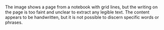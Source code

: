 The image shows a page from a notebook with grid lines, but the writing on the page is too faint and unclear to extract any legible text. The content appears to be handwritten, but it is not possible to discern specific words or phrases.